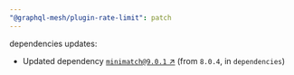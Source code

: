 ```yaml
---
"@graphql-mesh/plugin-rate-limit": patch
---
```

dependencies updates:
  - Updated dependency [`minimatch@9.0.1` ↗︎](https://www.npmjs.com/package/minimatch/v/9.0.1) (from `8.0.4`, in `dependencies`)
